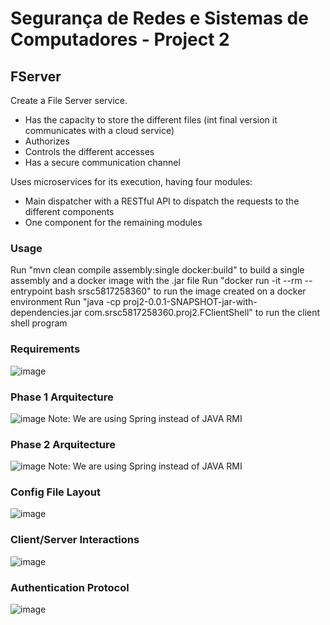 # Segurança de Redes e Sistemas de Computadores - Project 2

## FServer

Create a File Server service.

- Has the capacity to store the different files (int final version it communicates with a cloud service)
- Authorizes
- Controls the different accesses
- Has a secure communication channel

Uses microservices for its execution, having four modules:
- Main dispatcher with a RESTful API to dispatch the requests to the different components
- One component for the remaining modules

### Usage
Run "mvn clean compile assembly:single docker:build" to build a single assembly and a docker image with the .jar file
Run "docker run -it --rm --entrypoint bash srsc5817258360" to run the image created on a docker environment
Run "java -cp proj2-0.0.1-SNAPSHOT-jar-with-dependencies.jar com.srsc5817258360.proj2.FClientShell" to run the client shell program


### Requirements
![image](https://github.com/f-parrinha/SRSC_Projeto2/assets/113953185/fd26bb2b-8c09-4be2-a772-7843f003d296)

### Phase 1 Arquitecture
![image](https://github.com/f-parrinha/SRSC_Projeto2/assets/113953185/4ce47c8a-4bdf-4a74-8880-8dc804195668)
Note: We are using Spring instead of JAVA RMI

### Phase 2 Arquitecture
![image](https://github.com/f-parrinha/SRSC_Projeto2/assets/113953185/1a87824a-8d25-4701-8020-3edc28ba49ce)
Note: We are using Spring instead of JAVA RMI

### Config File Layout
![image](https://github.com/f-parrinha/SRSC_Projeto2/assets/113953185/18b044b4-5384-4fb6-93d6-7743357b0e62)

### Client/Server Interactions
![image](https://github.com/f-parrinha/SRSC_Projeto2/assets/113953185/11b176ab-8367-4e75-9b84-bf9af1817c88)

### Authentication Protocol
![image](https://github.com/f-parrinha/SRSC_Projeto2/assets/113953185/b3d48229-90cd-44a4-b9b6-9e1782e0bb42)
